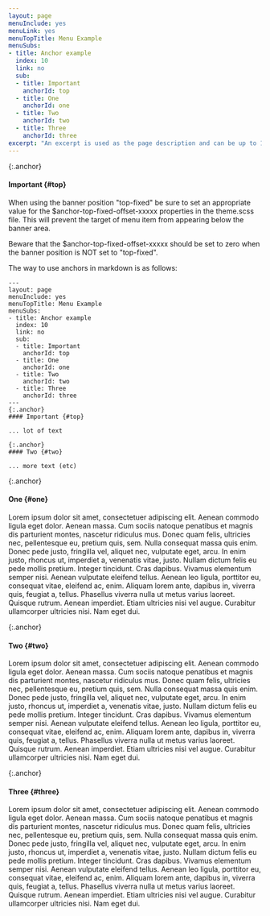 ```yaml
---
layout: page
menuInclude: yes
menuLink: yes
menuTopTitle: Menu Example
menuSubs:
- title: Anchor example
  index: 10
  link: no
  sub:
  - title: Important
    anchorId: top
  - title: One
    anchorId: one
  - title: Two
    anchorId: two
  - title: Three
    anchorId: three
excerpt: "An excerpt is used as the page description and can be up to 160 characters long..."
---
```

{:.anchor}
#### Important {#top}

When using the banner position "top-fixed" be sure to set an appropriate value for the $anchor-top-fixed-offset-xxxxx properties in the theme.scss file. This will prevent the target of menu item from appearing below the banner area.

Beware that the $anchor-top-fixed-offset-xxxxx should be set to zero when the banner position is NOT set to "top-fixed".

The way to use anchors in markdown is as follows:

    ---
    layout: page
    menuInclude: yes
    menuTopTitle: Menu Example
    menuSubs:
    - title: Anchor example
      index: 10
      link: no
      sub:
      - title: Important
        anchorId: top
      - title: One
        anchorId: one
      - title: Two
        anchorId: two
      - title: Three
        anchorId: three
    ---
    {:.anchor}
    #### Important {#top}
    
    ... lot of text
	
    {:.anchor}
    #### Two {#two}
    
    ... more text (etc)


{:.anchor}
#### One {#one}

Lorem ipsum dolor sit amet, consectetuer adipiscing elit. Aenean commodo ligula eget dolor. Aenean massa. Cum sociis natoque penatibus et magnis dis parturient montes, nascetur ridiculus mus. Donec quam felis, ultricies nec, pellentesque eu, pretium quis, sem. Nulla consequat massa quis enim. Donec pede justo, fringilla vel, aliquet nec, vulputate eget, arcu. In enim justo, rhoncus ut, imperdiet a, venenatis vitae, justo. Nullam dictum felis eu pede mollis pretium. Integer tincidunt. Cras dapibus. Vivamus elementum semper nisi. Aenean vulputate eleifend tellus. Aenean leo ligula, porttitor eu, consequat vitae, eleifend ac, enim. Aliquam lorem ante, dapibus in, viverra quis, feugiat a, tellus. Phasellus viverra nulla ut metus varius laoreet. Quisque rutrum. Aenean imperdiet. Etiam ultricies nisi vel augue. Curabitur ullamcorper ultricies nisi. Nam eget dui.

{:.anchor}
#### Two {#two}

Lorem ipsum dolor sit amet, consectetuer adipiscing elit. Aenean commodo ligula eget dolor. Aenean massa. Cum sociis natoque penatibus et magnis dis parturient montes, nascetur ridiculus mus. Donec quam felis, ultricies nec, pellentesque eu, pretium quis, sem. Nulla consequat massa quis enim. Donec pede justo, fringilla vel, aliquet nec, vulputate eget, arcu. In enim justo, rhoncus ut, imperdiet a, venenatis vitae, justo. Nullam dictum felis eu pede mollis pretium. Integer tincidunt. Cras dapibus. Vivamus elementum semper nisi. Aenean vulputate eleifend tellus. Aenean leo ligula, porttitor eu, consequat vitae, eleifend ac, enim. Aliquam lorem ante, dapibus in, viverra quis, feugiat a, tellus. Phasellus viverra nulla ut metus varius laoreet. Quisque rutrum. Aenean imperdiet. Etiam ultricies nisi vel augue. Curabitur ullamcorper ultricies nisi. Nam eget dui.

{:.anchor}
#### Three {#three}

Lorem ipsum dolor sit amet, consectetuer adipiscing elit. Aenean commodo ligula eget dolor. Aenean massa. Cum sociis natoque penatibus et magnis dis parturient montes, nascetur ridiculus mus. Donec quam felis, ultricies nec, pellentesque eu, pretium quis, sem. Nulla consequat massa quis enim. Donec pede justo, fringilla vel, aliquet nec, vulputate eget, arcu. In enim justo, rhoncus ut, imperdiet a, venenatis vitae, justo. Nullam dictum felis eu pede mollis pretium. Integer tincidunt. Cras dapibus. Vivamus elementum semper nisi. Aenean vulputate eleifend tellus. Aenean leo ligula, porttitor eu, consequat vitae, eleifend ac, enim. Aliquam lorem ante, dapibus in, viverra quis, feugiat a, tellus. Phasellus viverra nulla ut metus varius laoreet. Quisque rutrum. Aenean imperdiet. Etiam ultricies nisi vel augue. Curabitur ullamcorper ultricies nisi. Nam eget dui.